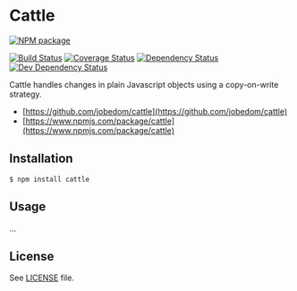 # Cattle

[![NPM package](https://nodei.co/npm/cattle.png?downloads=true)](https://npmjs.org/package/cattle)

[![Build Status](https://travis-ci.org/jobedom/cattle.png?branch=master)](https://travis-ci.org/jobedom/cattle)
[![Coverage Status](https://img.shields.io/coveralls/jobedom/cattle.svg)](https://coveralls.io/r/jobedom/cattle?branch=master)
[![Dependency Status](https://gemnasium.com/jobedom/cattle.svg)](https://gemnasium.com/jobedom/cattle)
[![Dev Dependency Status](https://gemnasium.com/jobedom/cattle.svg)](https://gemnasium.com/jobedom/cattle)

Cattle handles changes in plain Javascript objects using a copy-on-write strategy.

* [https://github.com/jobedom/cattle](https://github.com/jobedom/cattle)
* [https://www.npmjs.com/package/cattle](https://www.npmjs.com/package/cattle)

## Installation

    $ npm install cattle

## Usage

...

## License

See [LICENSE](LICENSE.md) file.

